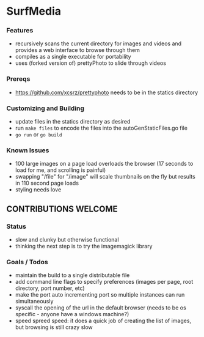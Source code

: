 # SurfMedia

### Features
* recursively scans the current directory for images and videos and provides a web interface to browse through them
* compiles as a single executable for portability
* uses (forked version of) prettyPhoto to slide through videos

### Prereqs
* https://github.com/xcsrz/prettyphoto needs to be in the statics directory

### Customizing and Building
* update files in the statics directory as desired
* run `make files` to encode the files into the autoGenStaticFiles.go file
* `go run` or `go build`

### Known Issues
* 100 large images on a page load overloads the browser (17 seconds to load for me, and scrolling is painful)
* swapping "/file" for "/image" will scale thumbnails on the fly but results in 110 second page loads
* styling needs love

## CONTRIBUTIONS WELCOME ##

### Status
* slow and clunky but otherwise functional
* thinking the next step is to try the imagemagick library

### Goals / Todos
* maintain the build to a single distributable file
* add command line flags to specify preferences (images per page, root directory, port number, etc)
* make the port auto incrementing port so multiple instances can run simultaneously
* syscall the opening of the url in the default browser (needs to be os specific - anyone have a windows machine?)
* speed spreed speed: it does a quick job of creating the list of images, but browsing is still crazy slow
